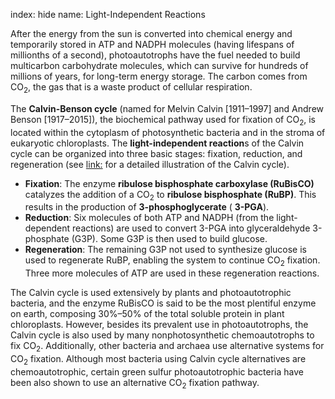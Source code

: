 index: hide
name: Light-Independent Reactions

After the energy from the sun is converted into chemical energy and temporarily stored in ATP and NADPH molecules (having lifespans of millionths of a second), photoautotrophs have the fuel needed to build multicarbon carbohydrate molecules, which can survive for hundreds of millions of years, for long-term energy storage. The carbon comes from CO<sub>2</sub>, the gas that is a waste product of cellular respiration.

The  **Calvin-Benson cycle** (named for Melvin Calvin [1911–1997] and Andrew Benson [1917–2015]), the biochemical pathway used for fixation of CO<sub>2</sub>, is located within the cytoplasm of photosynthetic bacteria and in the stroma of eukaryotic chloroplasts. The  **light-independent reaction**s of the Calvin cycle can be organized into three basic stages: fixation, reduction, and regeneration (see <link:> for a detailed illustration of the Calvin cycle).

  *  **Fixation**: The enzyme  **ribulose bisphosphate carboxylase (RuBisCO)** catalyzes the addition of a CO<sub>2</sub> to  **ribulose bisphosphate (RuBP)**. This results in the production of  **3-phosphoglycerate** ( **3-PGA**).
  *  **Reduction**: Six molecules of both ATP and NADPH (from the light-dependent reactions) are used to convert 3-PGA into glyceraldehyde 3-phosphate (G3P). Some G3P is then used to build glucose.
  *  **Regeneration**: The remaining G3P not used to synthesize glucose is used to regenerate RuBP, enabling the system to continue CO<sub>2</sub> fixation. Three more molecules of ATP are used in these regeneration reactions.

The Calvin cycle is used extensively by plants and photoautotrophic bacteria, and the enzyme RuBisCO is said to be the most plentiful enzyme on earth, composing 30%–50% of the total soluble protein in plant chloroplasts. However, besides its prevalent use in photoautotrophs, the Calvin cycle is also used by many nonphotosynthetic chemoautotrophs to fix CO<sub>2</sub>. Additionally, other bacteria and archaea use alternative systems for CO<sub>2</sub> fixation. Although most bacteria using Calvin cycle alternatives are chemoautotrophic, certain green sulfur photoautotrophic bacteria have been also shown to use an alternative CO<sub>2</sub> fixation pathway.
